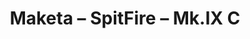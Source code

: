 ---
layout: product
title: "Maketa – SpitFire – Mk.IX C"
price: "4300" 
desc: "Maketa"
img_path: "/assets/img/AK148001.webp"
brand: "AK"
available: true
special_offer: false
new: false
soon: false
cat: "010000"
subcat: "012100"
subsubcat: "00"
sifra: "AK148001"
popular: false
spec: false
---